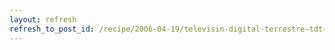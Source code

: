 ```yaml
---
layout: refresh
refresh_to_post_id: /recipe/2006-04-19/televisin-digital-terrestre-tdt-en-gnu-linux
---
```

